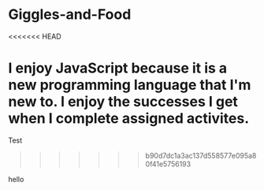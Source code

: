 # Giggles-and-Food
<<<<<<< HEAD

I enjoy JavaScript because it is a new programming language that I'm new to. I enjoy the successes I get when I complete assigned activites.  
=======
Test 
>>>>>>> b90d7dc1a3ac137d558577e095a80f41e5756193

hello
